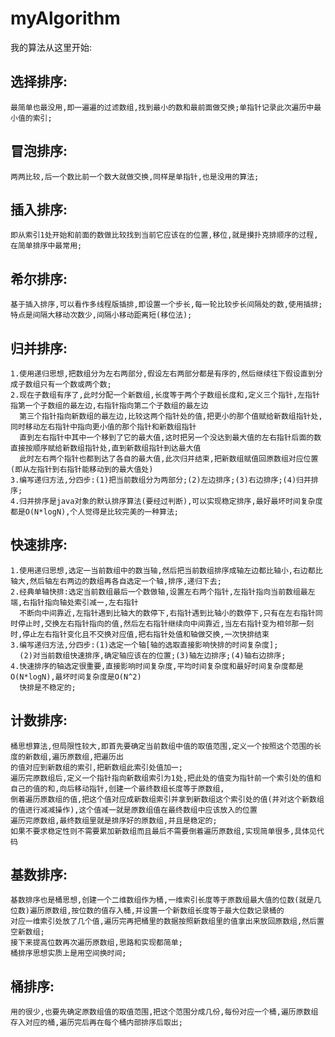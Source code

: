 # myAlgorithm
我的算法从这里开始:
## 选择排序:
    最简单也最没用,即一遍遍的过滤数组,找到最小的数和最前面做交换;单指针记录此次遍历中最小值的索引;
## 冒泡排序:
    两两比较,后一个数比前一个数大就做交换,同样是单指针,也是没用的算法;
## 插入排序:
    即从索引1处开始和前面的数做比较找到当前它应该在的位置,移位,就是摸扑克排顺序的过程,在简单排序中最常用;
## 希尔排序:
    基于插入排序,可以看作多线程版插排,即设置一个步长,每一轮比较步长间隔处的数,使用插排;特点是间隔大移动次数少,间隔小移动距离短(移位法);
## 归并排序:
    1.使用递归思想,把数组分为左右两部分,假设左右两部分都是有序的,然后继续往下假设直到分成子数组只有一个数或两个数;
    2.现在子数组有序了,此时分配一个新数组,长度等于两个子数组长度和,定义三个指针,左指针指第一个子数组的最左边,右指针指向第二个子数组的最左边
      第三个指针指向新数组的最左边,比较这两个指针处的值,把更小的那个值赋给新数组指针处,同时移动左右指针中指向更小值的那个指针和新数组指针
      直到左右指针中其中一个移到了它的最大值,这时把另一个没达到最大值的左右指针后面的数直接按顺序赋给新数组指针处,直到新数组指针到达最大值
      此时左右两个指针也都到达了各自的最大值,此次归并结束,把新数组赋值回原数组对应位置(即从左指针到右指针能移动到的最大值处)
    3.编写递归方法,分四步:(1)把当前数组分为两部分;(2)左边排序;(3)右边排序;(4)归并排序;
    4.归并排序是java对象的默认排序算法(要经过判断),可以实现稳定排序,最好最坏时间复杂度都是O(N*logN),个人觉得是比较完美的一种算法;
## 快速排序: 
    1.使用递归思想,选定一当前数组中的数当轴,然后把当前数组排序成轴左边都比轴小,右边都比轴大,然后轴左右两边的数组再各自选定一个轴,排序,递归下去;
    2.经典单轴快排:选定当前数组最后一个数做轴,设置左右两个指针,左指针指向当前数组最左端,右指针指向轴处索引减一,左右指针
      不断向中间靠近,左指针遇到比轴大的数停下,右指针遇到比轴小的数停下,只有在左右指针同时停止时,交换左右指针指向的值,然后左右指针继续向中间靠近,当左右指针变为相邻那一刻时,停止左右指针变化且不交换对应值,把右指针处值和轴做交换,一次快排结束
    3.编写递归方法,分四步:(1)选定一个轴[轴的选取直接影响快排的时间复杂度];
      (2)对当前数组快速排序,确定轴应该在的位置;(3)轴左边排序;(4)轴右边排序;
    4.快速排序的轴选定很重要,直接影响时间复杂度,平均时间复杂度和最好时间复杂度都是O(N*logN),最坏时间复杂度是O(N^2)
      快排是不稳定的;
## 计数排序:
    桶思想算法,但局限性较大,即首先要确定当前数组中值的取值范围,定义一个按照这个范围的长度的新数组,遍历原数组,把遍历出
    的值对应到新数组的索引,把新数组此索引处值加一;
    遍历完原数组后,定义一个指针指向新数组索引为1处,把此处的值变为指针前一个索引处的值和自己的值的和,向后移动指针,创建一个最终数组长度等于原数组,
    倒着遍历原数组的值,把这个值对应成新数组索引并拿到新数组这个索引处的值(并对这个新数组的值进行减减操作),这个值减一就是原数组值在最终数组中应该放入的位置
    遍历完原数组,最终数组里就是排序好的原数组,并且是稳定的;
    如果不要求稳定性则不需要累加新数组而且最后不需要倒着遍历原数组,实现简单很多,具体见代码
## 基数排序:
    基数排序也是桶思想,创建一个二维数组作为桶,一维索引长度等于原数组最大值的位数(就是几位数)遍历原数组,按位数的值存入桶,并设置一个新数组长度等于最大位数记录桶的
    对应一维索引处放了几个值,遍历完再把桶里的数据按照新数组里的值拿出来放回原数组,然后置空新数组;
    接下来提高位数再次遍历原数组,思路和实现都简单;
    桶排序思想实质上是用空间换时间;
## 桶排序:
    用的很少,也要先确定原数组值的取值范围,把这个范围分成几份,每份对应一个桶,遍历原数组存入对应的桶,遍历完后再在每个桶内部排序后取出;
